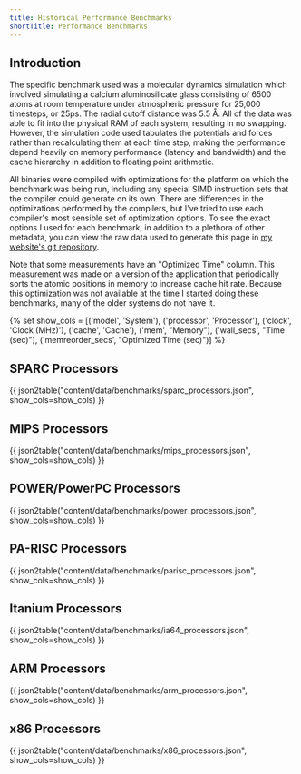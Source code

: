 ```yaml
---
title: Historical Performance Benchmarks
shortTitle: Performance Benchmarks
---
```


## Introduction

The specific benchmark used was a molecular dynamics simulation which involved
simulating a calcium aluminosilicate glass consisting of 6500 atoms at room
temperature under atmospheric pressure for 25,000 timesteps, or 25ps. The
radial cutoff distance was 5.5 Å. All of the data was able to fit into the
physical RAM of each system, resulting in no swapping. However, the simulation
code used tabulates the potentials and forces rather than recalculating them
at each time step, making the performance depend heavily on memory performance
(latency and bandwidth) and the cache hierarchy in addition to floating point
arithmetic.

All binaries were compiled with optimizations for the platform on which the
benchmark was being run, including any special SIMD instruction sets that the
compiler could generate on its own. There are differences in the optimizations
performed by the compilers, but I've tried to use each compiler's most
sensible set of optimization options.  To see the exact options I used for
each benchmark, in addition to a plethora of other metadata, you can view the
raw data used to generate this page in [my website's git repository].

Note that some measurements have an "Optimized Time" column.  This measurement
was made on a version of the application that periodically sorts the atomic 
positions in memory to increase cache hit rate.  Because this optimization was
not available at the time I started doing these benchmarks, many of the older
systems do not have it.

{% set show_cols = [('model', 'System'), ('processor', 'Processor'), ('clock', 'Clock (MHz)'), ('cache', 'Cache'), ('mem', "Memory"), ('wall_secs', "Time (sec)"), ('memreorder_secs', "Optimized Time (sec)")] %}

## SPARC Processors

{{ json2table("content/data/benchmarks/sparc_processors.json", show_cols=show_cols) }}

## MIPS Processors

{{ json2table("content/data/benchmarks/mips_processors.json", show_cols=show_cols) }}

## POWER/PowerPC Processors

{{ json2table("content/data/benchmarks/power_processors.json", show_cols=show_cols) }}

## PA-RISC Processors

{{ json2table("content/data/benchmarks/parisc_processors.json", show_cols=show_cols) }}

## Itanium Processors

{{ json2table("content/data/benchmarks/ia64_processors.json", show_cols=show_cols) }}

## ARM Processors

{{ json2table("content/data/benchmarks/arm_processors.json", show_cols=show_cols) }}

## x86 Processors

{{ json2table("content/data/benchmarks/x86_processors.json", show_cols=show_cols) }}

[my website's git repository]: https://github.com/glennklockwood/limelead/tree/master/content/data/benchmarks
